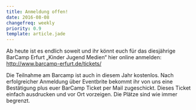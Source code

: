 ```yaml
---
title: Anmeldung offen!
date: 2016-08-08
changefreq: weekly
priority: 0.9
template: article.jade
---
```


Ab heute ist es endlich soweit und ihr könnt euch für das diesjährige BarCamp Erfurt „Kinder Jugend Medien“ hier online anmelden: <a href="http://www.barcamp-erfurt.de/tickets/">http://www.barcamp-erfurt.de/tickets/</a>

Die Teilnahme am Barcamp ist auch in diesem Jahr kostenlos. Nach erfolgreicher Anmeldung über Eventbrite bekommt ihr von uns eine Bestätigung plus euer BarCamp Ticket per Mail zugeschickt. Dieses Ticket einfach ausdrucken und vor Ort vorzeigen. Die Plätze sind wie immer begrenzt.